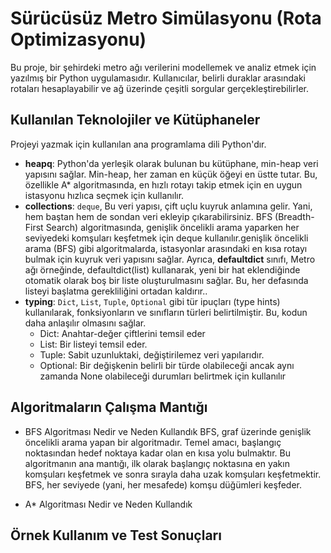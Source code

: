 # Sürücüsüz Metro Simülasyonu (Rota Optimizasyonu) 

Bu proje, bir şehirdeki metro ağı verilerini modellemek ve analiz etmek için yazılmış bir Python uygulamasıdır. Kullanıcılar, belirli duraklar arasındaki rotaları hesaplayabilir ve ağ üzerinde çeşitli sorgular gerçekleştirebilirler.

## Kullanılan Teknolojiler ve Kütüphaneler

Projeyi yazmak için kullanılan ana programlama dili Python'dır.

- **heapq**: Python'da yerleşik olarak bulunan bu kütüphane, min-heap veri yapısını sağlar. Min-heap, her zaman en küçük öğeyi en üstte tutar. Bu, özellikle A* algoritmasında, en hızlı rotayı takip etmek için en uygun istasyonu hızlıca seçmek için kullanılır.
- **collections**: `deque`, Bu veri yapısı, çift uçlu kuyruk anlamına gelir. Yani, hem baştan hem de sondan veri ekleyip çıkarabilirsiniz. BFS (Breadth-First Search) algoritmasında, genişlik öncelikli arama yaparken her seviyedeki komşuları keşfetmek için deque kullanılır.genişlik öncelikli arama (BFS) gibi algoritmalarda, istasyonlar arasındaki en kısa rotayı bulmak için kuyruk veri yapısını sağlar. Ayrıca, **defaultdict** sınıfı, Metro ağı örneğinde, defaultdict(list) kullanarak, yeni bir hat eklendiğinde otomatik olarak boş bir liste oluşturulmasını sağlar. Bu, her defasında listeyi başlatma gerekliliğini ortadan kaldırır..
- **typing**: `Dict`, `List`, `Tuple`, `Optional` gibi tür ipuçları (type hints) kullanılarak, fonksiyonların ve sınıfların türleri belirtilmiştir. Bu, kodun daha anlaşılır olmasını sağlar.
  - Dict: Anahtar-değer çiftlerini temsil eder
  - List: Bir listeyi temsil eder.
  - Tuple: Sabit uzunluktaki, değiştirilemez veri yapılarıdır.
  - Optional: Bir değişkenin belirli bir türde olabileceği ancak aynı zamanda None olabileceği durumları belirtmek için kullanılır

## Algoritmaların Çalışma Mantığı

- BFS Algoritması Nedir ve Neden Kullandık
BFS, graf üzerinde genişlik öncelikli arama yapan bir algoritmadır. Temel amacı, başlangıç noktasından hedef noktaya kadar olan en kısa yolu bulmaktır. Bu algoritmanın ana mantığı, ilk olarak başlangıç noktasına en yakın komşuları keşfetmek ve sonra sırayla daha uzak komşuları keşfetmektir. BFS, her seviyede (yani, her mesafede) komşu düğümleri keşfeder.

- A* Algoritması Nedir ve Neden Kullandık


## Örnek Kullanım ve Test Sonuçları








